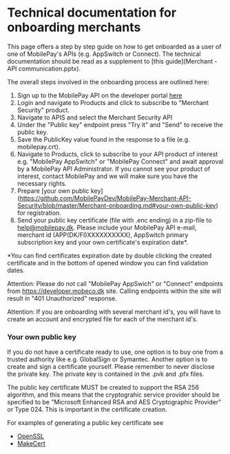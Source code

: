 ﻿# Technical documentation for onboarding merchants
This page offers a step by step guide on how to get onboarded as a user of one of MobilePay's APIs (e.g. AppSwitch or Connect). The technical documentation should be read as a supplement to [this guide](Merchant - API communication.pptx).

The overall steps involved in the onboarding process are outlined here:

1.	Sign up to the MobilePay API on the developer portal [here](https://developer.mobeco.dk)
2.	Login and navigate to Products and click to subscribe to "Merchant Security" product.
3.	Navigate to APIS and select the Merchant Security API
4.	Under the "Public key" endpoint press "Try it" and "Send" to receive the public key.
5.	Save the PublicKey value found in the response to a file (e.g. mobilepay.crt).
6.	Navigate to Products, click to subscribe to your API product of interest e.g. "MobilePay AppSwitch" or "MobilePay Connect" and await approval by a MobilePay API Administrator. If you cannot see your product of interest, contact MobilePay and we will make sure you have the necessary rights.
7.	Prepare [your own public key] (https://github.com/MobilePayDev/MobilePay-Merchant-API-Security/blob/master/Merchant-onboarding.md#your-own-public-key) for registration.
8.	Send your public key certificate (file with .enc ending) in a zip-file to help@mobilepay.dk. Please include your MobilePay API e-mail, merchant id (APP(DK/FI)XXXXXXXXXX), AppSwitch primary subscription key and your own certificate's expiration date*.

*You can find certificates expiration date by double clicking the created certificate and in the bottom of opened window you can find validation dates.

Attention: Please do not call "MobilePay AppSwich" or "Connect" endpoints from https://developer.mobeco.dk site. Calling endpoints within the site will result in "401 Unauthorized" response. 

Attention: If you are onboarding with several merchant id's, you will have to create an account and encrypted file for each of the merchant id's.

### Your own public key
If you do not have a certificate ready to use, one option is to buy one from a trusted authority like e.g. GlobalSign or Symantec. Another option is to create and sign a certificate yourself. Please remember to never disclose the private key. The private key is contained in the .pvk and .pfx files.

The public key certificate MUST be created to support the RSA 256 algorithm, and this means that the cryptograhic service provider should be specified to be "Microsoft Enhanced RSA and AES Cryptographic Provider" or Type 024. This is important in the certificate creation.

For examples of generating a public key certificate see
- [OpenSSL](https://github.com/MobilePayDev/MobilePay-Merchant-API-Security/blob/master/CreateCertificateExamples/OpenSSL.txt)
- [MakeCert](https://github.com/MobilePayDev/MobilePay-Merchant-API-Security/blob/master/CreateCertificateExamples/makeCert.cmd)
